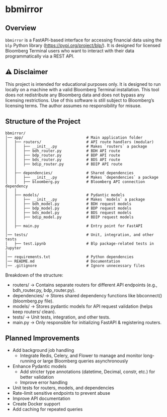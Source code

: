 # bbmirror

## Overview
`bbmirror` is a FastAPI-based interface for accessing financial data using the `blp` Python library (https://pypi.org/project/blp/). It is designed for licensed Bloomberg Terminal users who want to interact with their data programmatically via a REST API.

## ⚠️ Disclaimer 
This project is intended for educational purposes only. It is designed to run locally on a machine with a valid Bloomberg Terminal installation. This tool does not redistribute any Bloomberg data and does not bypass any licensing restrictions. Use of this software is still subject to Bloomberg’s licensing terms. The author assumes no responsibility for misuse.

## Structure of the Project
```
bbmirror/
│── app/                            # Main application folder
│   ├── routers/                    # API route handlers (modular)
│   │   ├── __init__.py             # Makes `routers` a package
│   │   ├── bdh_router.py           # BDH API route
│   │   ├── bdp_router.py           # BDP API route
│   │   ├── bds_router.py           # BDS API route
│   │   ├── bdip_router.py          # BDIP API route
│   │
│   ├── dependencies/               # Shared dependencies
│   │   ├── __init__.py             # Makes `dependencies` a package
│   │   ├── bloomberg.py            # Bloomberg API connection dependency
│   │
│   ├── models/                     # Pydantic models
│   │   ├── __init__.py             # Makes `models` a package
│   │   ├── bdh_model.py            # BDH request models
│   │   ├── bdp_model.py            # BDP request models
│   │   ├── bds_model.py            # BDS request models
│   │   ├── bdip_model.py           # BDIP request models
│   │
│   ├── main.py                     # Entry point for FastAPI
│
│── tests/                          # Unit, integration, and other tests
│   ├── test.ipynb                  # Blp package-related tests in Jupyter
│
│── requirements.txt                # Python dependencies
│── README.md                       # Documentation
│── .gitignore                      # Ignore unnecessary files
```

Breakdown of the structure:
- routers/ → Contains separate routers for different API endpoints (e.g., bdh_router.py, bdp_router.py).
- dependencies/ → Stores shared dependency functions like bbconnect() (bloomberg.py file).
- models/ → Stores pydantic models for API request validation (helps keep routers/ clean).
- tests/ → Unit tests, integration, and other tests.
- main.py → Only responsible for initializing FastAPI & registering routers.

## Planned Improvements
- Add background job handling
    - Integrate Redis, Celery, and Flower to manage and monitor long-running or large Bloomberg queries asynchronously
- Enhance Pydantic models
    - Add stricter type annotations (datetime, Decimal, constr, etc.) for better validation
    - Improve error handling
- Unit tests for routers, models, and dependencies
- Rate-limit sensitive endpoints to prevent abuse
- Improve API documentation
- Create Docker support
- Add caching for repeated queries